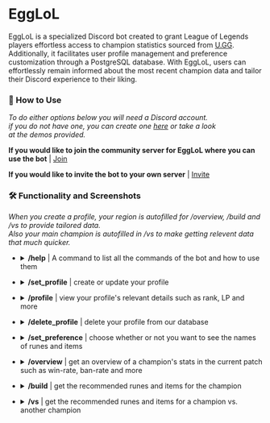 # EggLoL 
EggLoL is a specialized Discord bot created to grant League of Legends players effortless access to champion statistics sourced from [U.GG](u.gg). Additionally, it facilitates user profile management and preference customization through a PostgreSQL database. With EggLoL, users can effortlessly remain informed about the most recent champion data and tailor their Discord experience to their liking.

### :thinking: How to Use

*To do either options below you will need a Discord account.<br>if you do not have one, you can create one [here](https://discord.com/register) or take a look<br>at the demos provided.*

**If you would like to join the community server for EggLoL where you can use the bot** | [Join]()

**If you would like to invite the bot to your own server** | [Invite]()

### :hammer_and_wrench: Functionality and Screenshots

*When you create a profile, your region is autofilled for /overview, /build and /vs to provide tailored data.<br>Also your main champion is autofilled in /vs to make getting relevent data that much quicker.*

- <details>
  <summary><b>/help</b> | A command to list all the commands of the bot and how to use them</summary>
  <img src="images\Commands\HelpImg.png" alt=""  height="600">
</details>

- <details>
  <summary><b>/set_profile</b> | create or update your profile</summary>
  <img src="images\Commands\setprofile1.png" alt=""  height="50"><br>
  <img src="images\Commands\setprofile2.png" alt=""  height="300">
</details>

- <details>
  <summary><b>/profile</b> | view your profile's relevant details such as rank, LP and more</summary>
  <img src="images\Commands\profile1.png" alt=""  height="400">
</details>

- <details>
  <summary><b>/delete_profile</b> | delete your profile from our database</summary>
  <img src="images\Commands\DeleteProfile.png" alt=""  height="100">
</details>

- <details>
  <summary><b>/set_preference</b> | choose whether or not you want to see the names of runes and items</summary>
  <img src="images\Commands\setpreference.png" alt=""  height="150"><br>
  <img src="images\commands\showText.png" alt=""  height="450">
  <img src="images\commands\doNotShowText.png" alt=""  height="450">
</details>

- <details>
  <summary><b>/overview</b> | get an overview of a champion's stats in the current patch such as win-rate, ban-rate and more</summary>
  <img src="images\Commands\overview.png" alt=""  height="100"><br>
  <img src="images\Commands\overview2.png" alt=""  height="300">
</details>

- <details>
  <summary><b>/build</b> | get the recommended runes and items for the champion</summary>
  <img src="images\Commands\Build.png" alt="" height="100"><br>
  <img src="images\Commands\Build1.png" alt=""  height="500">
</details>

- <details>
  <summary><b>/vs</b> | get the recommended runes and items for a champion vs. another champion</summary>
  <img src="images\Commands\Vs.png" alt=""  height="100"><br>
  <img src="images\Commands\Vs1.png" alt=""  height="500">
</details>


